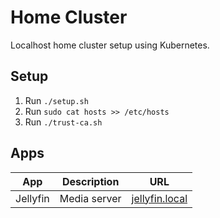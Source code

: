 # Home Cluster

Localhost home cluster setup using Kubernetes.

## Setup

1. Run `./setup.sh`
2. Run `sudo cat hosts >> /etc/hosts`
3. Run `./trust-ca.sh`

## Apps

| App      | Description  | URL                                      |
| -------- | ------------ | ---------------------------------------- |
| Jellyfin | Media server | [jellyfin.local](https://jellyfin.local) |
